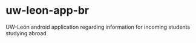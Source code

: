 # uw-leon-app-br

UW-León android application regarding information for incoming students studying abroad 
